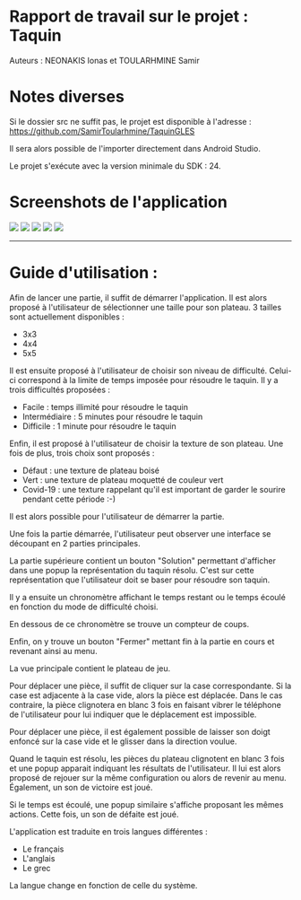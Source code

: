 # Rapport de travail sur le projet : Taquin

Auteurs : NEONAKIS Ionas et TOULARHMINE Samir

# Notes diverses

Si le dossier src ne suffit pas, le projet est disponible à l'adresse : https://github.com/SamirToularhmine/TaquinGLES

Il sera alors possible de l'importer directement dans Android Studio.

Le projet s'exécute avec la version minimale du SDK : 24.

# Screenshots de l'application

![](screenshots/1.jpg)
![](screenshots/2.jpg)
![](screenshots/3.jpg)
![](screenshots/4.jpg)
![](screenshots/5.jpg)

--- 
# Guide d'utilisation :

Afin de lancer une partie, il suffit de démarrer l'application. Il est alors proposé à l'utilisateur de sélectionner une taille pour son plateau.
3 tailles sont actuellement disponibles : 
- 3x3
- 4x4
- 5x5

Il est ensuite proposé à l'utilisateur de choisir son niveau de difficulté. Celui-ci correspond à la limite de temps imposée pour résoudre le taquin. Il y a trois difficultés proposées :
- Facile : temps illimité pour résoudre le taquin
- Intermédiaire : 5 minutes pour résoudre le taquin
- Difficile : 1 minute pour résoudre le taquin

Enfin, il est proposé à l'utilisateur de choisir la texture de son plateau. Une fois de plus, trois choix sont proposés : 
- Défaut : une texture de plateau boisé
- Vert : une texture de plateau moquetté de couleur vert
- Covid-19 : une texture rappelant qu'il est important de garder le sourire pendant cette période :-)

Il est alors possible pour l'utilisateur de démarrer la partie.

Une fois la partie démarrée, l'utilisateur peut observer une interface se découpant en 2 parties principales.

La partie supérieure contient un bouton "Solution" permettant d'afficher dans une popup la représentation du taquin résolu. C'est sur cette représentation que l'utilisateur doit se baser pour résoudre son taquin.

Il y a ensuite un chronomètre affichant le temps restant ou le temps écoulé en fonction du mode de difficulté choisi.

En dessous de ce chronomètre se trouve un compteur de coups.

Enfin, on y trouve un bouton "Fermer" mettant fin à la partie en cours et revenant ainsi au menu.

La vue principale contient le plateau de jeu. 

Pour déplacer une pièce, il suffit de cliquer sur la case correspondante. Si la case est adjacente à la case vide, alors la pièce est déplacée. Dans le cas contraire, la pièce clignotera en blanc 3 fois en faisant vibrer le téléphone de l'utilisateur pour lui indiquer que le déplacement est impossible.

Pour déplacer une pièce, il est également possible de laisser son doigt enfoncé sur la case vide et le glisser dans la direction voulue.

Quand le taquin est résolu, les pièces du plateau clignotent en blanc 3 fois et une popup apparait indiquant les résultats de l'utilisateur. Il lui est alors proposé de rejouer sur la même configuration ou alors de revenir au menu. Également, un son de victoire est joué.

Si le temps est écoulé, une popup similaire s'affiche proposant les mêmes actions. Cette fois, un son de défaite est joué.

L'application est traduite en trois langues différentes :
- Le français
- L'anglais
- Le grec

La langue change en fonction de celle du système.

